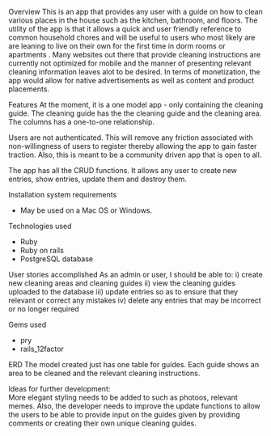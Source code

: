 Overview
This is an app that  provides any user with a guide on how to clean various places in the house such as the kitchen, bathroom, and floors.  The utility of the app is that it allows a quick and user friendly reference to common household chores and will be useful to users who most likely are are leaning to live on their own for the first time in dorm rooms or apartments . Many websites out there that provide cleaning instructions are currently not optimized for mobile and the manner of presenting relevant cleaning information leaves alot to be desired. In terms of monetization, the app would allow for native advertisements as well as content and product placements. 

Features
At the moment, it is a one model app - only containing the cleaning guide. The cleaning guide has the the cleaning guide and the cleaning area. The columns has a one-to-one relationship. 

Users are not authenticated. This will remove any friction associated with non-willingness of users to register thereby allowing the app to gain faster traction. Also, this is meant to be a community driven app that is open to all. 

The app has all the CRUD functions. It allows any user to create new entries, show entries, update them and destroy them.

Installation system requirements
- May be used on a Mac OS or Windows.

Technologies used
- Ruby
- Ruby on rails
- PostgreSQL database

User stories accomplished
As an admin or user, I should be able to:
i) create new cleaning areas and cleaning guides 
ii) view the cleaning guides uploaded to the database
iii) update entries so as to ensure that they relevant or correct any mistakes
iv) delete any entries that may be incorrect or no longer required 

   
Gems used
- pry
- rails_12factor
 
ERD
The model created just has one table for guides. Each guide shows an area to be cleaned and the relevant cleaning instructions.


Ideas for further development:  
More elegant styling needs to be added to such as photoos, relevant memes.  Also, the developer needs to improve the update functions to allow the users to be able to provide input on the guides given by providing comments or creating their own unique cleaning guides.